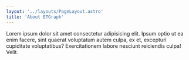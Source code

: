 ```yaml
---
layout: '../layouts/PageLayout.astro'
title: 'About ETGraph'
---
```


Lorem ipsum dolor sit amet consectetur adipisicing elit. Ipsum optio ut ea enim facere, sint quaerat voluptatum autem culpa, ex et, excepturi cupiditate voluptatibus? Exercitationem labore nesciunt reiciendis culpa! Velit.
